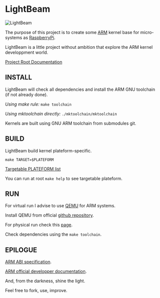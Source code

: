 # LightBeam

![LightBeam](https://www.google.com/imgres?imgurl=https%3A%2F%2Fak8.picdn.net%2Fshutterstock%2Fvideos%2F10278488%2Fthumb%2F8.jpg&imgrefurl=https%3A%2F%2Fwww.shutterstock.com%2Ffr%2Fvideo%2Fclip-10278488-4k-abstract-gold-rays-stage-lighting-hope&tbnid=ZPPzCsoQgz_f1M&vet=10CAMQxiAoAGoXChMI-LDgmvXH6AIVAAAAAB0AAAAAEA4..i&docid=LWg9mC6M-pfF6M&w=852&h=480&itg=1&q=light%20beam&ved=0CAMQxiAoAGoXChMI-LDgmvXH6AIVAAAAAB0AAAAAEA4)

The purpose of this project is to create some [ARM](https://en.wikipedia.org/wiki/ARM_architecture) kernel base for micro-systems as [RaspberryPi](https://fr.wikipedia.org/wiki/Raspberry_Pi).

LightBeam is a little project without ambition that explore the ARM kernel developpment world.

[Project Root Documentation](doc/tree.md)


## INSTALL

LightBeam will check all dependencies and install the ARM GNU toolchain (if not already done).

_Using make rule:_ `make toolchain`

_Using mktoolchain directly:_ `./mktoolchain/mktoolchain`

Kernels are built using GNU ARM toolchain from submodules git.


## BUILD

LightBeam build kernel plateform-specific.

`make TARGET=$PLATEFORM`

[Targetable PLATEFORM list](src/target/README.md)

You can run at root `make help` to see targetable plateform.


## RUN

For virtual run I advise to use [QEMU](https://www.qemu.org/docs/master/qemu-doc.html) for ARM systems.

Install QEMU from official [github repository](https://github.com/qemu/qemu).

For physical run check this [page](https://wiki.osdev.org/Raspberry_Pi_Bare_Bones#Testing_your_operating_system_.28Real_Hardware.29).

Check dependencies using the `make toolchain`.


## EPILOGUE

[ARM ABI specification](http://infocenter.arm.com/help/index.jsp?topic=/com.arm.doc.ihi0042f/index.html).

[ARM official developper documentation](https://developer.arm.com/docs).

And, from the darkness, shine the light.

Feel free to fork, use, improve.

